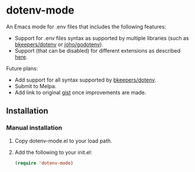 # dotenv-mode
An Emacs mode for .env files that includes the following features:
- Support for .env files syntax as supported by multiple libraries (such as [bkeepers/dotenv](https://github.com/bkeepers/dotenv/blob/master/lib/dotenv/parser.rb) or [joho/godotenv](https://github.com/joho/godotenv)).
- Support (that can be disabled) for different extensions as described [here](https://github.com/bkeepers/dotenv#what-other-env-files-can-i-use).

Future plans:
- Add support for all syntax supported by [bkeepers/dotenv](https://github.com/bkeepers/dotenv/blob/master/lib/dotenv/parser.rb).
- Submit to Melpa.
- Add link to original [gist](https://gist.github.com/preetpalS/54acec3f166393f1d9e55380e1df7364) once improvements are made.

## Installation

### Manual installation

1. Copy dotenv-mode.el to your load path.

2. Add the following to your init.el:
   ```lisp
   (require 'dotenv-mode)
   
